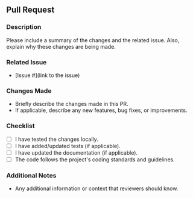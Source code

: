 ## Pull Request

### Description

Please include a summary of the changes and the related issue. Also, explain why these changes are being made.

### Related Issue

- [Issue #](link to the issue)

### Changes Made

- Briefly describe the changes made in this PR.
- If applicable, describe any new features, bug fixes, or improvements.

### Checklist

- [ ] I have tested the changes locally.
- [ ] I have added/updated tests (if applicable).
- [ ] I have updated the documentation (if applicable).
- [ ] The code follows the project's coding standards and guidelines.

### Additional Notes

- Any additional information or context that reviewers should know.
